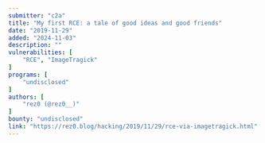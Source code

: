 ```yaml
---
submitter: "c2a"
title: "My first RCE: a tale of good ideas and good friends"
date: "2019-11-29"
added: "2024-11-03"
description: ""
vulnerabilities: [
    "RCE", "ImageTragick"
]
programs: [
    "undisclosed"
]
authors: [
    "rez0 (@rez0__)"
]
bounty: "undisclosed"
link: "https://rez0.blog/hacking/2019/11/29/rce-via-imagetragick.html"
---
```




